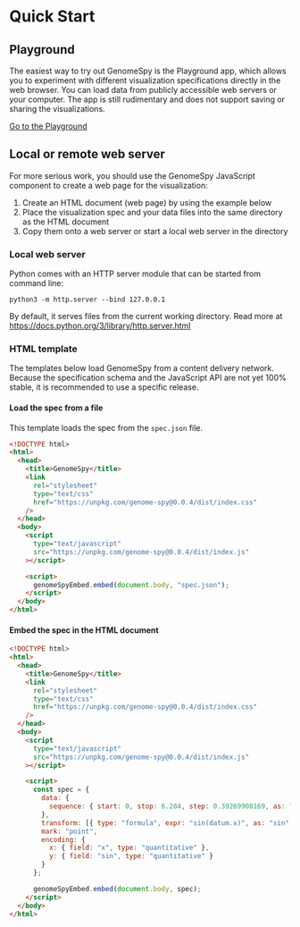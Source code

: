 # Quick Start

## Playground

The easiest way to try out GenomeSpy is the Playground app, which allows you
to experiment with different visualization specifications directly in the web
browser. You can load data from publicly accessible web servers or your
computer. The app is still rudimentary and does not support saving or sharing
the visualizations.

<a href="https://genomespy.app/playground/" target="_blank">Go to the Playground</a>

## Local or remote web server

For more serious work, you should use the GenomeSpy JavaScript component to
create a web page for the visualization:

1. Create an HTML document (web page) by using the example below
2. Place the visualization spec and your data files into the same directory
   as the HTML document
3. Copy them onto a web server or start a local web server in the directory

### Local web server

Python comes with an HTTP server module that can be started from command
line:

```
python3 -m http.server --bind 127.0.0.1
```

By default, it serves files from the current working directory.
Read more at https://docs.python.org/3/library/http.server.html

### HTML template

The templates below load GenomeSpy from a content delivery network. Because
the specification schema and the JavaScript API are not yet 100% stable, it is
recommended to use a specific release.

#### Load the spec from a file

This template loads the spec from the `spec.json` file.

```html
<!DOCTYPE html>
<html>
  <head>
    <title>GenomeSpy</title>
    <link
      rel="stylesheet"
      type="text/css"
      href="https://unpkg.com/genome-spy@0.0.4/dist/index.css"
    />
  </head>
  <body>
    <script
      type="text/javascript"
      src="https://unpkg.com/genome-spy@0.0.4/dist/index.js"
    ></script>

    <script>
      genomeSpyEmbed.embed(document.body, "spec.json");
    </script>
  </body>
</html>
```

#### Embed the spec in the HTML document

```html
<!DOCTYPE html>
<html>
  <head>
    <title>GenomeSpy</title>
    <link
      rel="stylesheet"
      type="text/css"
      href="https://unpkg.com/genome-spy@0.0.4/dist/index.css"
    />
  </head>
  <body>
    <script
      type="text/javascript"
      src="https://unpkg.com/genome-spy@0.0.4/dist/index.js"
    ></script>

    <script>
      const spec = {
        data: {
          sequence: { start: 0, stop: 6.284, step: 0.39269908169, as: "x" }
        },
        transform: [{ type: "formula", expr: "sin(datum.x)", as: "sin" }],
        mark: "point",
        encoding: {
          x: { field: "x", type: "quantitative" },
          y: { field: "sin", type: "quantitative" }
        }
      };

      genomeSpyEmbed.embed(document.body, spec);
    </script>
  </body>
</html>
```
